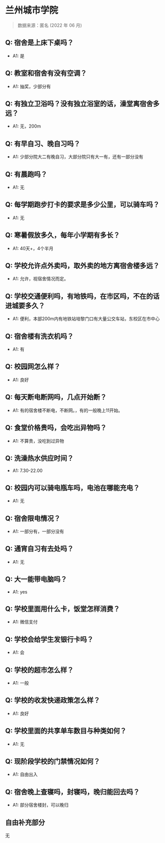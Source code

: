 # 兰州城市学院

> 数据来源：匿名 (2022 年 06 月)

## Q: 宿舍是上床下桌吗？

- A1: 是

## Q: 教室和宿舍有没有空调？

- A1: 抽奖，少部分有

## Q: 有独立卫浴吗？没有独立浴室的话，澡堂离宿舍多远？

- A1: 无，200m

## Q: 有早自习、晚自习吗？

- A1: 少部分院大二有晚自习，大部分院只有大一有，还有一部分没有

## Q: 有晨跑吗？

- A1: 无

## Q: 每学期跑步打卡的要求是多少公里，可以骑车吗？

- A1: 无

## Q: 寒暑假放多久，每年小学期有多长？

- A1: 40天+，4个半月

## Q: 学校允许点外卖吗，取外卖的地方离宿舍楼多远？

- A1: 允许，视宿舍情况而定。

## Q: 学校交通便利吗，有地铁吗，在市区吗，不在的话进城要多久？

- A1: 便利，本部200m内有地铁站培黎门口有大量公交车站，东校区在市中心

## Q: 宿舍楼有洗衣机吗？

- A1: 有

## Q: 校园网怎么样？

- A1: 良好

## Q: 每天断电断网吗，几点开始断？

- A1: 有的宿舍楼不断电，不断网。，有的一般晚上11开始。

## Q: 食堂价格贵吗，会吃出异物吗？

- A1: 不算贵，没吃到过异物

## Q: 洗澡热水供应时间？

- A1: 7.30-22.00

## Q: 校园内可以骑电瓶车吗，电池在哪能充电？

- A1: 无

## Q: 宿舍限电情况？

- A1: 一部分有，一部分没有

## Q: 通宵自习有去处吗？

- A1: 无

## Q: 大一能带电脑吗？

- A1: yes

## Q: 学校里面用什么卡，饭堂怎样消费？

- A1: 微信支付

## Q: 学校会给学生发银行卡吗？

- A1: 会

## Q: 学校的超市怎么样？

- A1: 一般

## Q: 学校的收发快递政策怎么样？

- A1: 良好

## Q: 学校里面的共享单车数目与种类如何？

- A1: 无

## Q: 现阶段学校的门禁情况如何？

- A1: 自由出入

## Q: 宿舍晚上查寝吗，封寝吗，晚归能回去吗？

- A1: 部分宿舍楼封，可以晚归

## 自由补充部分

无